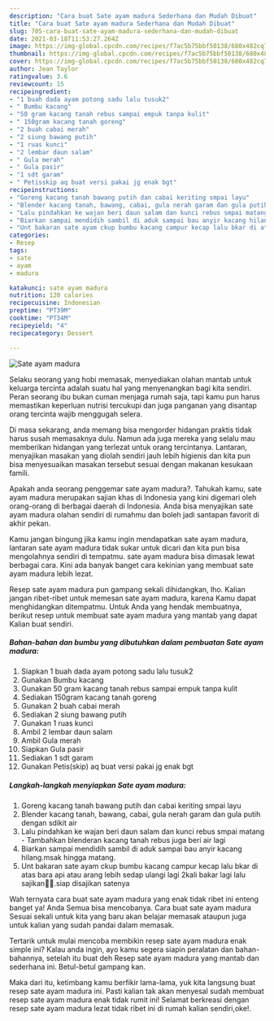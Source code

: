 ```yaml
---
description: "Cara buat Sate ayam madura Sederhana dan Mudah Dibuat"
title: "Cara buat Sate ayam madura Sederhana dan Mudah Dibuat"
slug: 705-cara-buat-sate-ayam-madura-sederhana-dan-mudah-dibuat
date: 2021-03-18T11:53:27.264Z
image: https://img-global.cpcdn.com/recipes/f7ac5b75bbf50138/680x482cq70/sate-ayam-madura-foto-resep-utama.jpg
thumbnail: https://img-global.cpcdn.com/recipes/f7ac5b75bbf50138/680x482cq70/sate-ayam-madura-foto-resep-utama.jpg
cover: https://img-global.cpcdn.com/recipes/f7ac5b75bbf50138/680x482cq70/sate-ayam-madura-foto-resep-utama.jpg
author: Jean Taylor
ratingvalue: 3.6
reviewcount: 15
recipeingredient:
- "1 buah dada ayam potong sadu lalu tusuk2"
- " Bumbu kacang"
- "50 gram kacang tanah rebus sampai empuk tanpa kulit"
- " 150gram kacang tanah goreng"
- "2 buah cabai merah"
- "2 siung bawang putih"
- "1 ruas kunci"
- "2 lembar daun salam"
- " Gula merah"
- " Gula pasir"
- "1 sdt garam"
- " Petisskip aq buat versi pakai jg enak bgt"
recipeinstructions:
- "Goreng kacang tanah bawang putih dan cabai keriting smpai layu"
- "Blender kacang tanah, bawang, cabai, gula nerah garam dan gula putih dengan sdikit air"
- "Lalu pindahkan ke wajan beri daun salam dan kunci rebus smpai matang  Tambahkan blenderan kacang tanah rebus juga beri air lagi"
- "Biarkan sampai mendidih sambil di aduk sampai bau anyir kacang hilang.msak hingga matang."
- "Unt bakaran sate ayam ckup bumbu kacang campur kecap lalu bkar di atas bara api atau arang lebih sedap ulangi lagi 2kali bakar lagi lalu sajikan🥰🥰.siap disajikan satenya"
categories:
- Resep
tags:
- sate
- ayam
- madura

katakunci: sate ayam madura 
nutrition: 120 calories
recipecuisine: Indonesian
preptime: "PT39M"
cooktime: "PT34M"
recipeyield: "4"
recipecategory: Dessert

---
```



![Sate ayam madura](https://img-global.cpcdn.com/recipes/f7ac5b75bbf50138/680x482cq70/sate-ayam-madura-foto-resep-utama.jpg)

Selaku seorang yang hobi memasak, menyediakan olahan mantab untuk keluarga tercinta adalah suatu hal yang menyenangkan bagi kita sendiri. Peran seorang ibu bukan cuman menjaga rumah saja, tapi kamu pun harus memastikan keperluan nutrisi tercukupi dan juga panganan yang disantap orang tercinta wajib menggugah selera.

Di masa  sekarang, anda memang bisa mengorder hidangan praktis tidak harus susah memasaknya dulu. Namun ada juga mereka yang selalu mau memberikan hidangan yang terlezat untuk orang tercintanya. Lantaran, menyajikan masakan yang diolah sendiri jauh lebih higienis dan kita pun bisa menyesuaikan masakan tersebut sesuai dengan makanan kesukaan famili. 



Apakah anda seorang penggemar sate ayam madura?. Tahukah kamu, sate ayam madura merupakan sajian khas di Indonesia yang kini digemari oleh orang-orang di berbagai daerah di Indonesia. Anda bisa menyajikan sate ayam madura olahan sendiri di rumahmu dan boleh jadi santapan favorit di akhir pekan.

Kamu jangan bingung jika kamu ingin mendapatkan sate ayam madura, lantaran sate ayam madura tidak sukar untuk dicari dan kita pun bisa mengolahnya sendiri di tempatmu. sate ayam madura bisa dimasak lewat berbagai cara. Kini ada banyak banget cara kekinian yang membuat sate ayam madura lebih lezat.

Resep sate ayam madura pun gampang sekali dihidangkan, lho. Kalian jangan ribet-ribet untuk memesan sate ayam madura, karena Kamu dapat menghidangkan ditempatmu. Untuk Anda yang hendak membuatnya, berikut resep untuk membuat sate ayam madura yang mantab yang dapat Kalian buat sendiri.

<!--inarticleads1-->

##### Bahan-bahan dan bumbu yang dibutuhkan dalam pembuatan Sate ayam madura:

1. Siapkan 1 buah dada ayam potong sadu lalu tusuk2
1. Gunakan  Bumbu kacang
1. Gunakan 50 gram kacang tanah rebus sampai empuk tanpa kulit
1. Sediakan  150gram kacang tanah goreng
1. Gunakan 2 buah cabai merah
1. Sediakan 2 siung bawang putih
1. Gunakan 1 ruas kunci
1. Ambil 2 lembar daun salam
1. Ambil  Gula merah
1. Siapkan  Gula pasir
1. Sediakan 1 sdt garam
1. Gunakan  Petis(skip) aq buat versi pakai jg enak bgt




<!--inarticleads2-->

##### Langkah-langkah menyiapkan Sate ayam madura:

1. Goreng kacang tanah bawang putih dan cabai keriting smpai layu
1. Blender kacang tanah, bawang, cabai, gula nerah garam dan gula putih dengan sdikit air
1. Lalu pindahkan ke wajan beri daun salam dan kunci rebus smpai matang  - Tambahkan blenderan kacang tanah rebus juga beri air lagi
1. Biarkan sampai mendidih sambil di aduk sampai bau anyir kacang hilang.msak hingga matang.
1. Unt bakaran sate ayam ckup bumbu kacang campur kecap lalu bkar di atas bara api atau arang lebih sedap ulangi lagi 2kali bakar lagi lalu sajikan🥰🥰.siap disajikan satenya




Wah ternyata cara buat sate ayam madura yang enak tidak ribet ini enteng banget ya! Anda Semua bisa mencobanya. Cara buat sate ayam madura Sesuai sekali untuk kita yang baru akan belajar memasak ataupun juga untuk kalian yang sudah pandai dalam memasak.

Tertarik untuk mulai mencoba membikin resep sate ayam madura enak simple ini? Kalau anda ingin, ayo kamu segera siapin peralatan dan bahan-bahannya, setelah itu buat deh Resep sate ayam madura yang mantab dan sederhana ini. Betul-betul gampang kan. 

Maka dari itu, ketimbang kamu berfikir lama-lama, yuk kita langsung buat resep sate ayam madura ini. Pasti kalian tak akan menyesal sudah membuat resep sate ayam madura enak tidak rumit ini! Selamat berkreasi dengan resep sate ayam madura lezat tidak ribet ini di rumah kalian sendiri,oke!.

